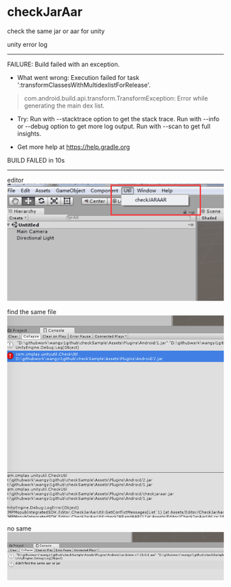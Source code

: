 # checkJarAar
check the same jar or aar for unity


unity error log

********************************************************
FAILURE: Build failed with an exception.

* What went wrong:
Execution failed for task ':transformClassesWithMultidexlistForRelease'.
> com.android.build.api.transform.TransformException: Error while generating the main dex list.

* Try:
Run with --stacktrace option to get the stack trace. Run with --info or --debug option to get more log output. Run with --scan to get full insights.

* Get more help at https://help.gradle.org

BUILD FAILED in 10s
********************************************************


editor
![image](https://github.com/Dreamwy/checkJarAar/blob/master/img/1.png)

find the same file
![image](https://github.com/Dreamwy/checkJarAar/blob/master/img/2.png)

no same
![image](https://github.com/Dreamwy/checkJarAar/blob/master/img/3.png)
